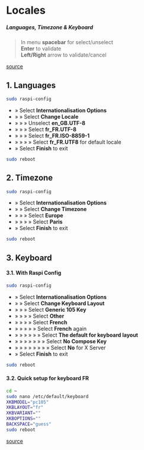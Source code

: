 # Locales
##### Languages, Timezone & Keyboard

> In menu **spacebar** for select/unselect<br>
> **Enter** to validate<br>
> **Left/Right** arrow to validate/cancel

[source](http://www.tropfacile.net/doku.php/raspberry-pi/comment-passer-votre-raspberry-en-francais)

## 1. Languages

```bash
sudo raspi-config
```
- » Select **Internationalisation Options**
- » » Select **Change Locale**
- » » » Unselect **en_GB.UTF-8**
- » » » Select **fr_FR.UTF-8**
- » » » Select **fr_FR.ISO-8859-1**
- » » » » Select **fr_FR.UTF8** for default locale
- » Select **Finish** to exit
```bash
sudo reboot
```

## 2. Timezone

```bash
sudo raspi-config
```
- » Select **Internationalisation Options**
- » » Select **Change Timezone**
- » » » Select **Europe**
- » » » » Select **Paris**
- » Select **Finish** to exit
```bash
sudo reboot
```

## 3. Keyboard

#### 3.1. With Raspi Config

```bash
sudo raspi-config
```
- » Select **Internationalisation Options**
- » » Select **Change Keyboard Layout**
- » » » Select **Generic 105 Key**
- » » » » Select **Other**
- » » » » Select **French**
- » » » » » Select **French** again
- » » » » » » Select **The default for keyboard layout**
- » » » » » » » Select **No Compose Key**
- » » » » » » » » Select **No** for X Server
- » Select **Finish** to exit
```bash
sudo reboot
```

#### 3.2. Quick setup for keyboard FR

```bash
cd ~
sudo nano /etc/default/keyboard
XKBMODEL="pc105"
XKBLAYOUT="fr"
XKBVARIANT=""
XKBOPTIONS=""
BACKSPACE="guess"
sudo reboot
```

[source](http://raspberrypi.stackexchange.com/questions/10060/raspbian-keyboard-layout)

